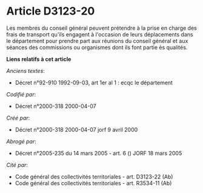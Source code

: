 # Article D3123-20

Les membres du conseil général peuvent prétendre à la prise en charge des frais de transport qu'ils engagent à l'occasion de
leurs déplacements dans le département pour prendre part aux réunions du conseil général et aux séances des commissions ou
organismes dont ils font partie ès qualités.

**Liens relatifs à cet article**

_Anciens textes_:

  - Décret n°92-910 1992-09-03, art 1er al 1 : ecqc le département

_Codifié par_:

  - Décret n°2000-318 2000-04-07

_Créé par_:

  - Décret n°2000-318 2000-04-07 jorf 9 avril 2000

_Abrogé par_:

  - Décret n°2005-235 du 14 mars 2005 - art. 6 () JORF 18 mars 2005

_Cité par_:

  - Code général des collectivités territoriales - art. D3123-22 (Ab)
  - Code général des collectivités territoriales - art. R3534-11 (Ab)
